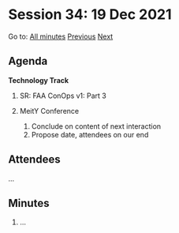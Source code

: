 # Session 34: 19 Dec 2021

Go to: [All minutes](../../index.md) [Previous](17.md) [Next](21.md)

## Agenda

**Technology Track**

1. SR: FAA ConOps v1: Part 3

2. MeitY Conference
    1. Conclude on content of next interaction
    2. Propose date, attendees on our end


## Attendees

...

## Minutes

1. ...
